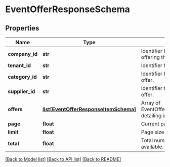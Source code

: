 # EventOfferResponseSchema

## Properties
Name | Type | Description | Notes
------------ | ------------- | ------------- | -------------
**company_id** | **str** | Identifier for the company offering the rental. | [optional] 
**tenant_id** | **str** | Identifier for the tenant. | [optional] 
**category_id** | **str** | Identifier for the category of the offer. | [optional] 
**supplier_id** | **str** | Identifier for the supplier of the offer. | [optional] 
**offers** | [**list[EventOfferResponseItemSchema]**](EventOfferResponseItemSchema.md) | Array of EventOfferResponseItemSchema detailing individual car offers. | [optional] 
**page** | **float** | Current page in pagination. | [optional] 
**limit** | **float** | Page size in pagination. | [optional] 
**total** | **float** | Total number of records available. | [optional] 

[[Back to Model list]](../README.md#documentation-for-models) [[Back to API list]](../README.md#documentation-for-api-endpoints) [[Back to README]](../README.md)

